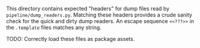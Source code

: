 This directory contains expected "headers" for dump files read by
`pipeline/dump_readers.py`. Matching these headers provides a crude
sanity check for the quick and dirty dump readers. An escape sequence
`<<???>>` in the `.template` files matches any string.

TODO: Correctly load these files as package assets.